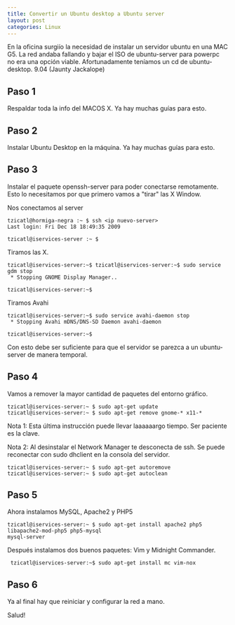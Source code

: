 ```yaml
---
title: Convertir un Ubuntu desktop a Ubuntu server
layout: post
categories: Linux
---
```


En la oficina surgiío la necesidad de instalar un servidor ubuntu en una MAC
G5. La red andaba fallando y bajar el ISO de ubuntu-server para powerpc no era
una opción viable. Afortunadamente teníamos un cd de ubuntu-desktop. 9.04
(Jaunty Jackalope)

## Paso 1

Respaldar toda la info del MACOS X. Ya hay muchas guías para esto.

## Paso 2

Instalar Ubuntu Desktop en la máquina. Ya hay muchas guías para esto.

## Paso 3

Instalar el paquete openssh-server para poder conectarse remotamente. Esto lo
necesitamos por que primero vamos a "tirar" las X Window.

Nos conectamos al server

```console
tzicatl@hormiga-negra :~ $ ssh <ip nuevo-server>
Last login: Fri Dec 18 18:49:35 2009

tzicatl@iservices-server :~ $
```

Tiramos las X.

```console
tzicatl@iservices-server:~$ tzicatl@iservices-server:~$ sudo service gdm stop
 * Stopping GNOME Display Manager..

tzicatl@iservices-server:~$
```

Tiramos Avahi

```console
tzicatl@iservices-server:~$ sudo service avahi-daemon stop
 * Stopping Avahi mDNS/DNS-SD Daemon avahi-daemon 

tzicatl@iservices-server:~$
```

Con esto debe ser suficiente para que el servidor se parezca a un ubuntu-
server de manera temporal.

## Paso 4

Vamos a remover la mayor cantidad de paquetes del entorno gráfico.

```console
tzicatl@iservices-server:~ $ sudo apt-get update
tzicatl@iservices-server:~ $ sudo apt-get remove gnome-* x11-*
```

Nota 1: Esta última instrucción puede llevar laaaaaargo tiempo. Ser paciente es la clave.

Nota 2: Al desinstalar el Network Manager te desconecta de ssh. Se puede reconectar con sudo dhclient en la consola del servidor.

```console
tzicatl@iservices-server:~ $ sudo apt-get autoremove
tzicatl@iservices-server:~ $ sudo apt-get autoclean
```

## Paso 5

Ahora instalamos MySQL, Apache2 y PHP5

```console
tzicatl@iservices-server:~ $ sudo apt-get install apache2 php5 libapache2-mod-php5 php5-mysql 
mysql-server
```

 Después instalamos dos buenos paquetes: Vim y Midnight Commander.

```console
 tzicatl@iservices-server:~$ sudo apt-get install mc vim-nox
```

## Paso 6

Ya al final hay que reiniciar y configurar la red a mano.

Salud!
